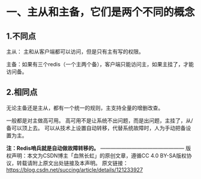 # 一、主从和主备，它们是两个不同的概念

## 1.不同点

主从： 主和从客户端都可以访问，但是只有主有写的权限。

主备：如果有三个redis（一个主两个备），客户端只能访问主，如果主挂了，才能访问备。

## 2.相同点 

无论主备还是主从，都有一个统一的规则，主支持全量的增删改查。

一般都是对主做高可用。
高可用不是让系统不出问题，而是出问题，主挂了，从/备可以顶上去。
可以从技术上设置自动转移，代替系统故障时，人为手动把备设置为主。

**注：Redis哨兵就是自动做故障转移的。**
————————————————
版权声明：本文为CSDN博主「血煞长虹」的原创文章，遵循CC 4.0 BY-SA版权协议，转载请附上原文出处链接及本声明。
原文链接：https://blog.csdn.net/succing/article/details/121233927